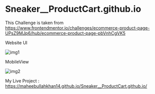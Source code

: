 # Sneaker__ProductCart.github.io
This Challenge is taken from https://www.frontendmentor.io/challenges/ecommerce-product-page-UPsZ9MJp6/hub/ecommerce-product-page-pbVnhCgVK5

Website UI 

![img1](https://user-images.githubusercontent.com/107109005/205450406-7a308da5-e3d9-4202-9190-7b9acca64fd4.png)

MobileView

![img2](https://user-images.githubusercontent.com/107109005/205450544-2d2ec3b8-5faa-43ba-ba19-b5864bd30b80.png)

My Live Project : https://maheebullahkhan14.github.io/Sneaker__ProductCart.github.io/
